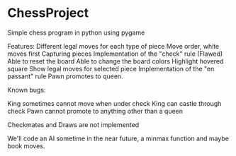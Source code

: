 # ChessProject
Simple chess program in python using pygame

Features:
Different legal moves for each type of piece
Move order, white moves first
Capturing pieces
Implementation of the "check" rule (Flawed)
Able to reset the board
Able to change the board colors
Highlight hovered square
Show legal moves for selected piece
Implementation of the "en passant" rule
Pawn promotes to queen.


Known bugs:

King sometimes cannot move when under check
King can castle through check 
Pawn cannot promote to anything other than a queen

Checkmates and Draws are not implemented

We'll code an AI sometime in the near future, a minmax function and maybe book moves.
